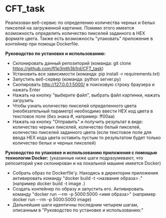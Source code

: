 # CFT_task
Реализован веб-сервис по определению количества черных и белых пикселей на загруженной картинке. Помимо этого имеется возможность определить количество пикселей заданного в HEX формате цвета.
Также есть возможность "упаковать" приложение в контейнер при помощи Dockerfile.

**Руководство по установке и использованию:**
* Склонировать данный репозиторий (команда: git clone https://github.com/fl1p3mth3b1rd/CFT_task)
* Установить все зависимости (команда: pip install -r requirements.txt)
* Запустить веб-сервер (команда: python server.py)
* Скопировать http://127.0.0.1:5000/ в поисковую строку браузера и нажать Enter
* Нажать на кнопку "выберите файл", выбрать файл картинки, нажать загрузить
* Чтобы узнать количество пикселей определенного цвета (необязательный параметр) необходимо ввести HEX код цвета в текстовое поле (без знака #, например: ff00aa)
* Нажать на кнопку "Отправить" и получить результат в виде: количество черных пикселей, количество белый пикселей, количество пикселей заданного цвета (если текстовое поле для ввода HEX кода цвета оставить пустым то результатом будет только количество белых и черных пикселей)

**Руководство по упаковке и использованию приложения с помощью технологии Docker:**
(указанные ниже шаги подразумевают, что репозиторий уже склонирован и на локальной машине имеется Docker)
* Собрать образ по Dockerfile'у. Находясь в директории приложения активировать команду "docker build -t <название образа> ." (например docker build -t image .)
* Создать контейнер по образу и запустить его. Активировать команду "docker run --rm -p 5000:5000 <имя образа>" (например docker run --rm -p 5000:5000 image)
* Дальнейшие шаги идентичны последним четырем шагам, описанным в "Руководство по установке и использованию:"
